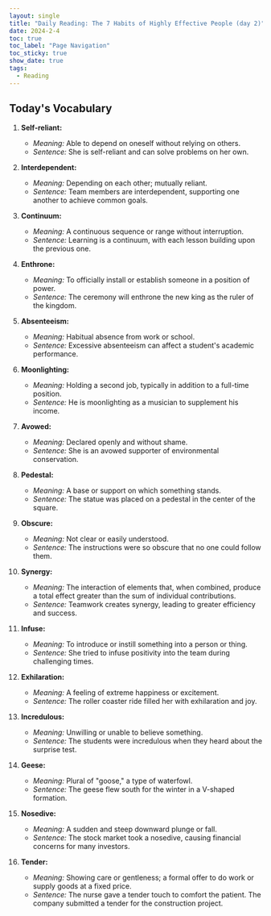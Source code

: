 ```yaml
---
layout: single
title: "Daily Reading: The 7 Habits of Highly Effective People (day 2)"
date: 2024-2-4
toc: true
toc_label: "Page Navigation"
toc_sticky: true
show_date: true
tags:
  - Reading
---
```


## Today's Vocabulary

1. **Self-reliant:**
   - *Meaning:* Able to depend on oneself without relying on others.
   - *Sentence:* She is self-reliant and can solve problems on her own.

2. **Interdependent:**
   - *Meaning:* Depending on each other; mutually reliant.
   - *Sentence:* Team members are interdependent, supporting one another to achieve common goals.

3. **Continuum:**
   - *Meaning:* A continuous sequence or range without interruption.
   - *Sentence:* Learning is a continuum, with each lesson building upon the previous one.

4. **Enthrone:**
   - *Meaning:* To officially install or establish someone in a position of power.
   - *Sentence:* The ceremony will enthrone the new king as the ruler of the kingdom.

5. **Absenteeism:**
   - *Meaning:* Habitual absence from work or school.
   - *Sentence:* Excessive absenteeism can affect a student's academic performance.

6. **Moonlighting:**
   - *Meaning:* Holding a second job, typically in addition to a full-time position.
   - *Sentence:* He is moonlighting as a musician to supplement his income.

7. **Avowed:**
   - *Meaning:* Declared openly and without shame.
   - *Sentence:* She is an avowed supporter of environmental conservation.

8. **Pedestal:**
   - *Meaning:* A base or support on which something stands.
   - *Sentence:* The statue was placed on a pedestal in the center of the square.

9. **Obscure:**
   - *Meaning:* Not clear or easily understood.
   - *Sentence:* The instructions were so obscure that no one could follow them.

10. **Synergy:**
    - *Meaning:* The interaction of elements that, when combined, produce a total effect greater than the sum of individual contributions.
    - *Sentence:* Teamwork creates synergy, leading to greater efficiency and success.

11. **Infuse:**
    - *Meaning:* To introduce or instill something into a person or thing.
    - *Sentence:* She tried to infuse positivity into the team during challenging times.

12. **Exhilaration:**
    - *Meaning:* A feeling of extreme happiness or excitement.
    - *Sentence:* The roller coaster ride filled her with exhilaration and joy.

13. **Incredulous:**
    - *Meaning:* Unwilling or unable to believe something.
    - *Sentence:* The students were incredulous when they heard about the surprise test.

14. **Geese:**
    - *Meaning:* Plural of "goose," a type of waterfowl.
    - *Sentence:* The geese flew south for the winter in a V-shaped formation.

15. **Nosedive:**
    - *Meaning:* A sudden and steep downward plunge or fall.
    - *Sentence:* The stock market took a nosedive, causing financial concerns for many investors.

16. **Tender:**
    - *Meaning:* Showing care or gentleness; a formal offer to do work or supply goods at a fixed price.
    - *Sentence:* The nurse gave a tender touch to comfort the patient. The company submitted a tender for the construction project.
